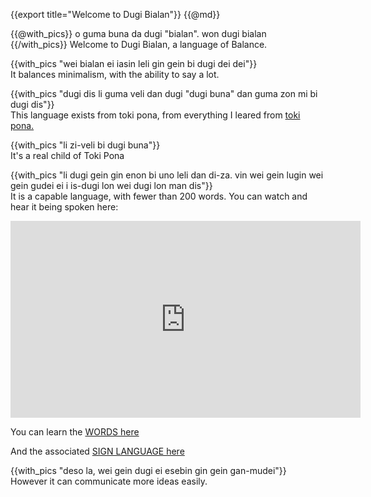 {{export title="Welcome to Dugi Bialan"}}
{{@md}}

{{@with_pics}}
o guma buna da dugi "bialan". won dugi bialan
{{/with_pics}}
Welcome to Dugi Bialan, a language of Balance.

{{with_pics "wei bialan ei iasin leli gin gein bi dugi dei dei"}}    
It balances minimalism, with the ability to say a lot.

{{with_pics "dugi dis li guma veli dan dugi \"dugi buna\" dan guma zon mi bi dugi dis"}}    
This language exists from toki pona, from everything I leared from [toki pona.](/from_toki_pona)

{{with_pics "li zi-veli bi dugi buna"}}    
It's a real child of Toki Pona

{{with_pics "li dugi gein gin enon bi uno leli dan di-za.  vin wei gein lugin wei gein gudei ei i is-dugi lon wei dugi lon man dis"}}    
It is a capable language, with fewer than 200 words. You can watch and hear it being spoken here:

<iframe class="no-print" width="560" height="315" src="https://www.youtube.com/embed/y45eBC6OOss" title="YouTube video player" frameborder="0" allow="accelerometer; autoplay; clipboard-write; encrypted-media; gyroscope; picture-in-picture; web-share" allowfullscreen></iframe>

You can learn the [WORDS here](https://app.memrise.com/course/6447575/dugi-bialan-a-language-of-balance/)

And the associated [SIGN LANGUAGE here](https://app.memrise.com/course/6444892/luga-bialan-dugi-bialan-sign/)


{{with_pics "deso la, wei gein dugi ei esebin gin gein gan-mudei"}}    
However it can communicate more ideas easily.


